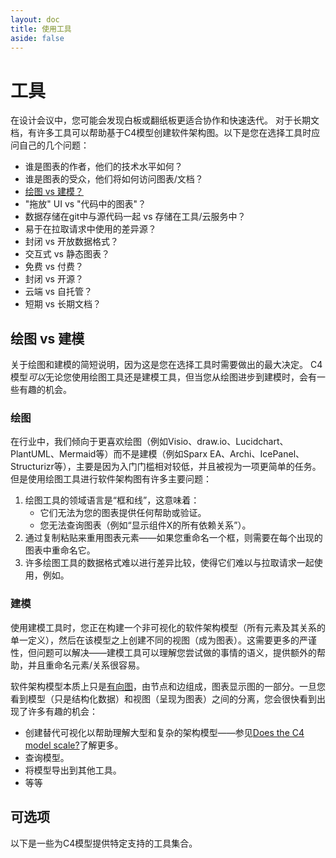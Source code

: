 ```yaml
---
layout: doc
title: 使用工具
aside: false
---
```


# 工具

在设计会议中，您可能会发现白板或翻纸板更适合协作和快速迭代。
对于长期文档，有许多工具可以帮助基于C4模型创建软件架构图。以下是您在选择工具时应问自己的几个问题：

- 谁是图表的作者，他们的技术水平如何？
- 谁是图表的受众，他们将如何访问图表/文档？
- [绘图 vs 建模？](/tooling#diagramming-vs-modelling)
- "拖放" UI vs "代码中的图表"？
- 数据存储在git中与源代码一起 vs 存储在工具/云服务中？
- 易于在拉取请求中使用的差异源？
- 封闭 vs 开放数据格式？
- 交互式 vs 静态图表？
- 免费 vs 付费？
- 封闭 vs 开源？
- 云端 vs 自托管？
- 短期 vs 长期文档？

## 绘图 vs 建模

关于绘图和建模的简短说明，因为这是您在选择工具时需要做出的最大决定。
C4模型*可以*无论您使用绘图工具还是建模工具，但当您从绘图进步到建模时，会有一些有趣的机会。

### 绘图

在行业中，我们倾向于更喜欢绘图（例如Visio、draw.io、Lucidchart、PlantUML、Mermaid等）而不是建模（例如Sparx EA、Archi、IcePanel、Structurizr等），主要是因为入门门槛相对较低，并且被视为一项更简单的任务。但是使用绘图工具进行软件架构图有许多主要问题：

1. 绘图工具的领域语言是“框和线”，这意味着：
    - 它们无法为您的图表提供任何帮助或验证。
    - 您无法查询图表（例如“显示组件X的所有依赖关系”）。
2. 通过复制粘贴来重用图表元素——如果您重命名一个框，则需要在每个出现的图表中重命名它。
3. 许多绘图工具的数据格式难以进行差异比较，使得它们难以与拉取请求一起使用，例如。

### 建模

使用建模工具时，您正在构建一个非可视化的软件架构模型（所有元素及其关系的单一定义），然后在该模型之上创建不同的视图（成为图表）。这需要更多的严谨性，但问题可以解决——建模工具可以理解您尝试做的事情的语义，提供额外的帮助，并且重命名元素/关系很容易。

软件架构模型本质上只是[有向图](https://en.wikipedia.org/wiki/Directed_graph)，由节点和边组成，图表显示图的一部分。一旦您看到模型（只是结构化数据）和视图（呈现为图表）之间的分离，您会很快看到出现了许多有趣的机会：

- 创建替代可视化以帮助理解大型和复杂的架构模型——参见[Does the C4 model scale?](/faq#does-the-c4-model-scale)了解更多。
- 查询模型。
- 将模型导出到其他工具。
- 等等


## 可选项

以下是一些为C4模型提供特定支持的工具集合。

<ToolingOptions />

<script>
import ToolingOptions from "/components/ToolingOptions.vue";

export default {
  components: {
    ToolingOptions,
  },
};
</script>